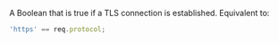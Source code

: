 A Boolean that is true if a TLS connection is established. Equivalent to:

```js
'https' == req.protocol;
```
